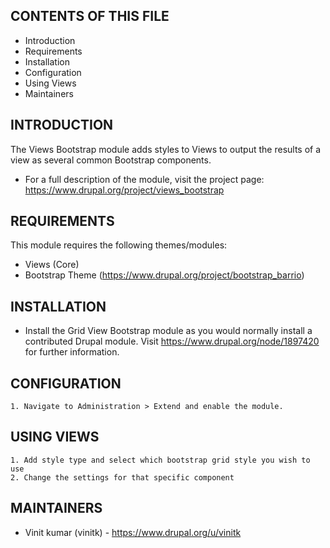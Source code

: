 CONTENTS OF THIS FILE
---------------------

 * Introduction
 * Requirements
 * Installation
 * Configuration
 * Using Views
 * Maintainers

INTRODUCTION
------------

The Views Bootstrap module adds styles to Views to output the results of a view 
as several common Bootstrap components.

 * For a full description of the module, visit the project page:
   https://www.drupal.org/project/views_bootstrap

REQUIREMENTS
------------

This module requires the following themes/modules:

 * Views (Core)
 * Bootstrap Theme (https://www.drupal.org/project/bootstrap_barrio)

INSTALLATION
------------

 * Install the Grid View Bootstrap module as you would normally install a
   contributed Drupal module. Visit https://www.drupal.org/node/1897420 for
   further information.


CONFIGURATION
-------------

    1. Navigate to Administration > Extend and enable the module.

USING VIEWS
-----------

    1. Add style type and select which bootstrap grid style you wish to use
    2. Change the settings for that specific component


MAINTAINERS
-----------

 * Vinit kumar (vinitk) - https://www.drupal.org/u/vinitk
 